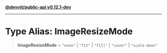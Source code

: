 [**@devvit/public-api v0.12.1-dev**](../../../../../../README.md)

---

# Type Alias: ImageResizeMode

> **ImageResizeMode** = `"none"` \| `"fit"` \| `"fill"` \| `"cover"` \| `"scale-down"`
